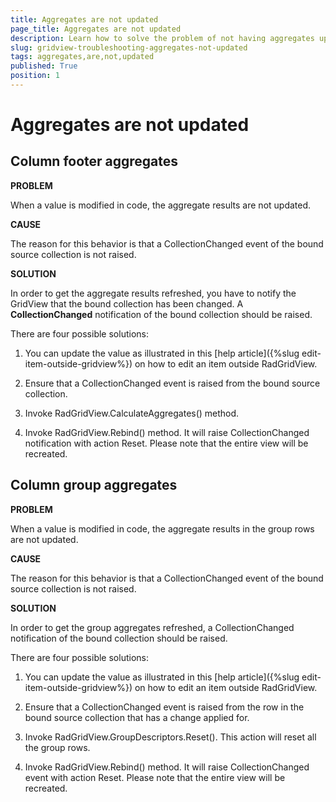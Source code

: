```yaml
---
title: Aggregates are not updated
page_title: Aggregates are not updated
description: Learn how to solve the problem of not having aggregates updated when a value is modified in code within RadGridView - Telerik's {{ site.framework_name }} DataGrid.
slug: gridview-troubleshooting-aggregates-not-updated
tags: aggregates,are,not,updated
published: True
position: 1
---
```


# Aggregates are not updated

## Column footer aggregates

__PROBLEM__

When a value is modified in code, the aggregate results are not updated.

__CAUSE__

The reason for this behavior is that a CollectionChanged event of the bound source collection is not raised. 

__SOLUTION__

In order to get the aggregate results refreshed, you have to notify the GridView that the bound collection has been changed. A __CollectionChanged__ notification of the bound collection should be raised.

There are four possible solutions:

1. You can update the value as illustrated in this [help article]({%slug edit-item-outside-gridview%}) on how to edit an item outside RadGridView.

1. Ensure that a CollectionChanged event is raised from the bound source collection.

1. Invoke RadGridView.CalculateAggregates() method.

1. Invoke RadGridView.Rebind() method. It will raise CollectionChanged notification with action Reset. Please note that the entire view will be recreated.

## Column group aggregates

__PROBLEM__

When a value is modified in code, the aggregate results in the group rows are not updated.

__CAUSE__

The reason for this behavior is that a CollectionChanged event of the bound source collection is not raised. 

__SOLUTION__

In order to get the group aggregates refreshed, a CollectionChanged notification of the bound collection should be raised. 

There are four possible solutions:

1. You can update the value as illustrated in this [help article]({%slug edit-item-outside-gridview%}) on how to edit an item outside RadGridView.

1. Ensure that a CollectionChanged event is raised from the row in the bound source collection that has a change applied for.

1. Invoke RadGridView.GroupDescriptors.Reset(). This action will reset all the group rows.

1. Invoke RadGridView.Rebind() method. It will raise CollectionChanged event with action Reset. Please note that the entire view will be recreated. 
